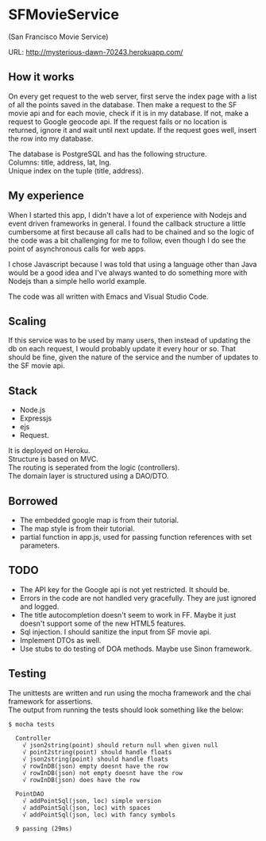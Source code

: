 # SFMovieService

(San Francisco Movie Service)

URL: http://mysterious-dawn-70243.herokuapp.com/

## How it works
On every get request to the web server, first serve the index page with a list of all the points saved in the database.
Then make a request to the SF movie api and for each movie, check if it is in my database.
If not, make a request to Google geocode api. If the request fails or no location is returned, ignore it and wait until next update.
If the request goes well, insert the row into my database.

The database is PostgreSQL and has the following structure.  
Columns: title, address, lat, lng.  
Unique index on the tuple (title, address).  

## My experience
When I started this app, I didn't have a lot of experience with Nodejs and event driven frameworks in general. 
I found the callback structure a little cumbersome at first because all calls had to be chained and so the logic of the code 
was a bit challenging for me to follow, even though I do see the point of asynchronous calls for web apps.

I chose Javascript because I was told that using a language other than Java would be a good idea and I've always wanted to 
do something more with Nodejs than a simple hello world example.

The code was all written with Emacs and Visual Studio Code.

## Scaling
If this service was to be used by many users, then instead of updating the db on each request, I would probably update it every hour or so.
That should be fine, given the nature of the service and the number of updates to the SF movie api.

## Stack
* Node.js
* Expressjs
* ejs
* Request.

It is deployed on Heroku.  
Structure is based on MVC.  
The routing is seperated from the logic (controllers).  
The domain layer is structured using a DAO/DTO.

## Borrowed
* The embedded google map is from their tutorial.  
* The map style is from their tutorial.  
* partial function in app.js, used for passing function 
references with set parameters.

## TODO
* The API key for the Google api is not yet restricted. It should be.
* Errors in the code are not handled very gracefully. 
They are just ignored and logged.
* The title autocompletion doesn't seem to work in FF. 
Maybe it just doesn't support some of the new HTML5 features.
* Sql injection. I should sanitize the input from SF movie api.
* Implement DTOs as well.
* Use stubs to do testing of DOA methods. Maybe use Sinon framework.

## Testing
The unittests are written and run using the mocha framework and
the chai framework for assertions.  
The output from running the tests should look something like the below:  
```    
$ mocha tests  

  Controller  
    √ json2string(point) should return null when given null    
    √ point2string(point) should handle floats  
    √ json2string(point) should handle floats  
    √ rowInDB(json) empty doesnt have the row  
    √ rowInDB(json) not empty doesnt have the row  
    √ rowInDB(json) does have the row  
  
  PointDAO  
    √ addPointSql(json, loc) simple version  
    √ addPointSql(json, loc) with spaces  
    √ addPointSql(json, loc) with fancy symbols  
  
  9 passing (29ms)
```